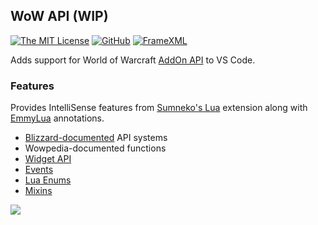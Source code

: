 ## WoW API (WIP)
[![The MIT License](https://img.shields.io/github/license/Ketho/vscode-wow-api)](https://opensource.org/licenses/MIT)
[![GitHub](https://img.shields.io/github/v/release/Ketho/vscode-wow-api)](https://github.com/Ketho/vscode-wow-api/releases)
[![FrameXML](https://img.shields.io/badge/wow-9.0.2-yellow)](https://github.com/Gethe/wow-ui-source/tree/9.0.2)

Adds support for World of Warcraft [AddOn API](https://wow.gamepedia.com/World_of_Warcraft_API) to VS Code.

### Features
Provides IntelliSense features from [Sumneko's Lua](https://marketplace.visualstudio.com/items?itemName=sumneko.lua) extension along with [EmmyLua](https://github.com/EmmyLua) annotations.
* [Blizzard-documented](https://github.com/Gethe/wow-ui-source/tree/live/AddOns/Blizzard_APIDocumentation) API systems
* Wowpedia-documented functions
* [Widget API](https://wow.gamepedia.com/Widget_API)
* [Events](https://wow.gamepedia.com/Events)
* [Lua Enums](https://github.com/Ketho/BlizzardInterfaceResources/blob/live/Resources/LuaEnum.lua)
* [Mixins](https://github.com/Gethe/wow-ui-source/tree/live/FrameXML/ObjectAPI)

![](https://i.imgur.com/NLvGBHb.png)

